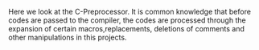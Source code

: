 Here we look at the C-Preprocessor. It is common knowledge that before  codes are passed to the compiler, the codes are processed through the expansion of certain macros,replacements, deletions of comments and other manipulations in this projects.
